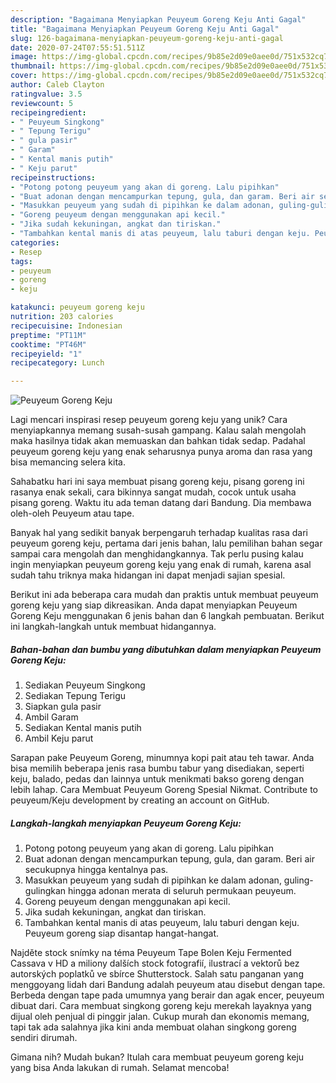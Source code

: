 ```yaml
---
description: "Bagaimana Menyiapkan Peuyeum Goreng Keju Anti Gagal"
title: "Bagaimana Menyiapkan Peuyeum Goreng Keju Anti Gagal"
slug: 126-bagaimana-menyiapkan-peuyeum-goreng-keju-anti-gagal
date: 2020-07-24T07:55:51.511Z
image: https://img-global.cpcdn.com/recipes/9b85e2d09e0aee0d/751x532cq70/peuyeum-goreng-keju-foto-resep-utama.jpg
thumbnail: https://img-global.cpcdn.com/recipes/9b85e2d09e0aee0d/751x532cq70/peuyeum-goreng-keju-foto-resep-utama.jpg
cover: https://img-global.cpcdn.com/recipes/9b85e2d09e0aee0d/751x532cq70/peuyeum-goreng-keju-foto-resep-utama.jpg
author: Caleb Clayton
ratingvalue: 3.5
reviewcount: 5
recipeingredient:
- " Peuyeum Singkong"
- " Tepung Terigu"
- " gula pasir"
- " Garam"
- " Kental manis putih"
- " Keju parut"
recipeinstructions:
- "Potong potong peuyeum yang akan di goreng. Lalu pipihkan"
- "Buat adonan dengan mencampurkan tepung, gula, dan garam. Beri air secukupnya hingga kentalnya pas."
- "Masukkan peuyeum yang sudah di pipihkan ke dalam adonan, guling-gulingkan hingga adonan merata di seluruh permukaan peuyeum."
- "Goreng peuyeum dengan menggunakan api kecil."
- "Jika sudah kekuningan, angkat dan tiriskan."
- "Tambahkan kental manis di atas peuyeum, lalu taburi dengan keju. Peuyeum goreng siap disantap hangat-hangat."
categories:
- Resep
tags:
- peuyeum
- goreng
- keju

katakunci: peuyeum goreng keju 
nutrition: 203 calories
recipecuisine: Indonesian
preptime: "PT11M"
cooktime: "PT46M"
recipeyield: "1"
recipecategory: Lunch

---
```



![Peuyeum Goreng Keju](https://img-global.cpcdn.com/recipes/9b85e2d09e0aee0d/751x532cq70/peuyeum-goreng-keju-foto-resep-utama.jpg)

Lagi mencari inspirasi resep peuyeum goreng keju yang unik? Cara menyiapkannya memang susah-susah gampang. Kalau salah mengolah maka hasilnya tidak akan memuaskan dan bahkan tidak sedap. Padahal peuyeum goreng keju yang enak seharusnya punya aroma dan rasa yang bisa memancing selera kita.

Sahabatku hari ini saya membuat pisang goreng keju, pisang goreng ini rasanya enak sekali, cara bikinnya sangat mudah, cocok untuk usaha pisang goreng. Waktu itu ada teman datang dari Bandung. Dia membawa oleh-oleh Peuyeum atau tape.

Banyak hal yang sedikit banyak berpengaruh terhadap kualitas rasa dari peuyeum goreng keju, pertama dari jenis bahan, lalu pemilihan bahan segar sampai cara mengolah dan menghidangkannya. Tak perlu pusing kalau ingin menyiapkan peuyeum goreng keju yang enak di rumah, karena asal sudah tahu triknya maka hidangan ini dapat menjadi sajian spesial.


Berikut ini ada beberapa cara mudah dan praktis untuk membuat peuyeum goreng keju yang siap dikreasikan. Anda dapat menyiapkan Peuyeum Goreng Keju menggunakan 6 jenis bahan dan 6 langkah pembuatan. Berikut ini langkah-langkah untuk membuat hidangannya.

<!--inarticleads1-->

##### Bahan-bahan dan bumbu yang dibutuhkan dalam menyiapkan Peuyeum Goreng Keju:

1. Sediakan  Peuyeum Singkong
1. Sediakan  Tepung Terigu
1. Siapkan  gula pasir
1. Ambil  Garam
1. Sediakan  Kental manis putih
1. Ambil  Keju parut


Sarapan pake Peuyeum Goreng, minumnya kopi pait atau teh tawar. Anda bisa memilih beberapa jenis rasa bumbu tabur yang disediakan, seperti keju, balado, pedas dan lainnya untuk menikmati bakso goreng dengan lebih lahap. Cara Membuat Peuyeum Goreng Spesial Nikmat. Contribute to peuyeum/Keju development by creating an account on GitHub. 

<!--inarticleads2-->

##### Langkah-langkah menyiapkan Peuyeum Goreng Keju:

1. Potong potong peuyeum yang akan di goreng. Lalu pipihkan
1. Buat adonan dengan mencampurkan tepung, gula, dan garam. Beri air secukupnya hingga kentalnya pas.
1. Masukkan peuyeum yang sudah di pipihkan ke dalam adonan, guling-gulingkan hingga adonan merata di seluruh permukaan peuyeum.
1. Goreng peuyeum dengan menggunakan api kecil.
1. Jika sudah kekuningan, angkat dan tiriskan.
1. Tambahkan kental manis di atas peuyeum, lalu taburi dengan keju. Peuyeum goreng siap disantap hangat-hangat.


Najděte stock snímky na téma Peuyeum Tape Bolen Keju Fermented Cassava v HD a miliony dalších stock fotografií, ilustrací a vektorů bez autorských poplatků ve sbírce Shutterstock. Salah satu panganan yang menggoyang lidah dari Bandung adalah peuyeum atau disebut dengan tape. Berbeda dengan tape pada umumnya yang berair dan agak encer, peuyeum dibuat dari. Cara membuat singkong goreng keju merekah layaknya yang dijual oleh penjual di pinggir jalan. Cukup murah dan ekonomis memang, tapi tak ada salahnya jika kini anda membuat olahan singkong goreng sendiri dirumah. 

Gimana nih? Mudah bukan? Itulah cara membuat peuyeum goreng keju yang bisa Anda lakukan di rumah. Selamat mencoba!
